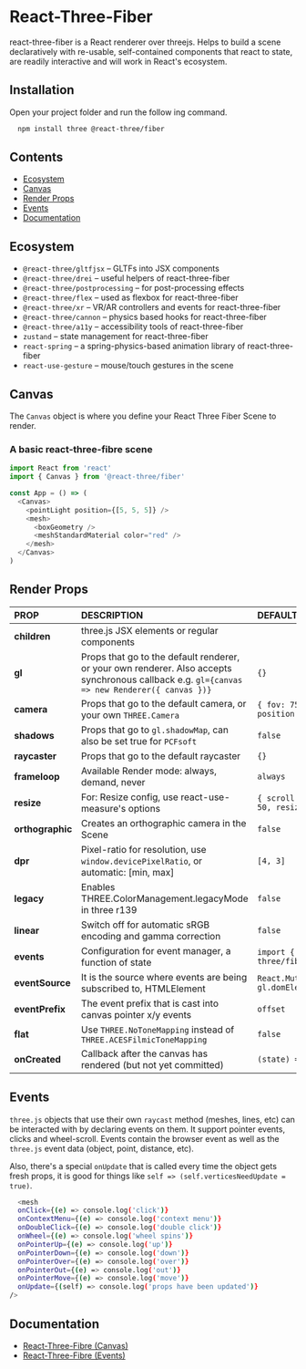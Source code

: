 
# React-Three-Fiber

react-three-fiber is a React renderer over threejs. Helps to build a scene declaratively with re-usable, self-contained components that react to state, are readily interactive and will work in React's ecosystem.




## Installation

Open your project folder and run the follow ing command.

```bash
  npm install three @react-three/fiber
```
    
 ## Contents

- [Ecosystem](#ecosystem)
- [Canvas](#canvas)
- [Render Props](#render-props)
- [Events](#events)
- [Documentation](#documentation) 


## Ecosystem

- `@react-three/gltfjsx` – GLTFs into JSX components
- `@react-three/drei` – useful helpers of react-three-fiber
- `@react-three/postprocessing` – for post-processing effects
- `@react-three/flex` – used as flexbox for react-three-fiber
- `@react-three/xr` – VR/AR controllers and events for react-three-fiber
- `@react-three/cannon` – physics based hooks for react-three-fiber
- `@react-three/a11y` – accessibility tools of react-three-fiber
- `zustand` – state management for react-three-fiber
- `react-spring` – a spring-physics-based animation library of react-three-fiber
- `react-use-gesture` – mouse/touch gestures in the scene


## Canvas

The `Canvas` object is where you define your React Three Fiber Scene to render.

### A basic react-three-fibre scene
```javascript
import React from 'react'
import { Canvas } from '@react-three/fiber'

const App = () => (
  <Canvas>
    <pointLight position={[5, 5, 5]} />
    <mesh>
      <boxGeometry />
      <meshStandardMaterial color="red" />
    </mesh>
  </Canvas>
)
```


## Render Props


| PROP | DESCRIPTION     | DEFAULT                |
| :-------- | :------- | :------------------------- |
| **children** | three.js JSX elements or regular components | |
| **gl** | Props that go to the default renderer, or your own renderer. Also accepts synchronous callback e.g. `gl={canvas => new Renderer({ canvas })}` | `{}`
| **camera** | Props that go to the default camera, or your own `THREE.Camera` | `{ fov: 75, near: 0.1, far: 1000, position: [0, 0, 5] }`
| **shadows** | Props that go to `gl.shadowMap`, can also be set true for `PCFsoft` | `false`
| **raycaster** | Props that go to the default raycaster | `{}`
| **frameloop** | Available Render mode: always, demand, never | `always`
| **resize** | For: Resize config, use react-use-measure's options | `{ scroll: true, debounce: { scroll: 50, resize: 0 } }`
| **orthographic** | Creates an orthographic camera in the Scene | `false`
| **dpr** | Pixel-ratio for resolution, use` window.devicePixelRatio`, or automatic: [min, max] | `[4, 3]`
| **legacy** | Enables THREE.ColorManagement.legacyMode in three r139 | `false`
| **linear** | Switch off for automatic sRGB encoding and gamma correction | `false`
| **events** | Configuration for event manager, a function of state | `import { events } from "@react-three/fiber"`
| **eventSource** | It is the source where events are being subscribed to, HTMLElement | `React.MutableRefObject<HTMLElement>, gl.domElement.parentNode`
| **eventPrefix** | The event prefix that is cast into canvas pointer x/y events | `offset`
| **flat** | Use `THREE.NoToneMapping` instead of `THREE.ACESFilmicToneMapping` | `false`
| **onCreated** | Callback after the canvas has rendered (but not yet committed) | `(state) => {}`



## Events
`three.js` objects that use their own `raycast` method (meshes, lines, etc) can be interacted with by declaring events on them. It support pointer events, clicks and wheel-scroll. Events contain the browser event as well as the `three.js` event data (object, point, distance, etc).

Also, there's a special `onUpdate` that is called every time the object gets fresh props, it is good for things like `self => (self.verticesNeedUpdate = true)`.


```bash
  <mesh
  onClick={(e) => console.log('click')}
  onContextMenu={(e) => console.log('context menu')}
  onDoubleClick={(e) => console.log('double click')}
  onWheel={(e) => console.log('wheel spins')}
  onPointerUp={(e) => console.log('up')}
  onPointerDown={(e) => console.log('down')}
  onPointerOver={(e) => console.log('over')}
  onPointerOut={(e) => console.log('out')}
  onPointerMove={(e) => console.log('move')}
  onUpdate={(self) => console.log('props have been updated')}
/>
```


## Documentation

- [React-Three-Fibre (Canvas)](https://docs.pmnd.rs/react-three-fiber/api/canvas)
- [React-Three-Fibre (Events)](https://docs.pmnd.rs/react-three-fiber/api/events)
